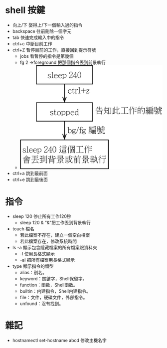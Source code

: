 # shell 按鍵
* 向上/下 娶得上/下一個輸入過的指令
* backspace 往前刪除一個字元
* tab 快速完成輸入中的指令
* ctrl+c 中斷目前工作
* ctrl+Z 暫停目前的工作，直接回到提示符號
  * jobs 看暫停的指令是第幾個
  * fg 2 ->foreground 把那個指令丟到前景執行
  * ![image](https://github.com/peter8995/Linux-Class/blob/108-2/media/ctrl%2Bz.png)
* ctrl+a 跳到最前面
* ctrl+e 跳到最後面

# 指令
* sleep 120 停止所有工作120秒
  * sleep 120 & "&"把工作丟到背景執行
* touch 檔名 
  * 若此檔案不存在，建立一個空白檔案
  * 若此檔案存在，修改系統時間
* ls -a 顯示包含隱藏檔案的所有檔案跟資料夾
  * -l 使用長格式顯示
  * -al 把所有檔案用長格式顯示
* type 顯示指令的類型
  * alias：别名。
  * keyword：關鍵字，Shell保留字。
  * function：函数，Shell函数。
  * builtin：内建指令，Shell内建指令。
  * file：文件，硬碟文件，外部指令。
  * unfound：沒有找到。

# 雜記
* hostnamectl set-hostname abcd 修改主機名字
